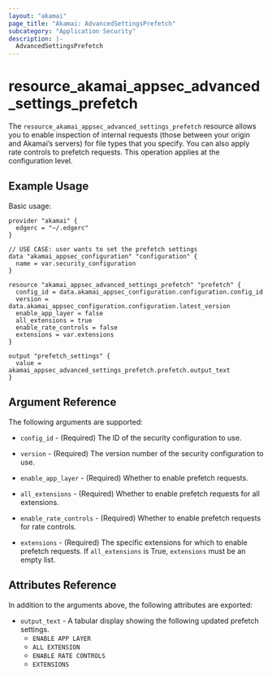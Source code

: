 ```yaml
---
layout: "akamai"
page_title: "Akamai: AdvancedSettingsPrefetch"
subcategory: "Application Security"
description: |-
  AdvancedSettingsPrefetch
---
```


# resource_akamai_appsec_advanced_settings_prefetch

The `resource_akamai_appsec_advanced_settings_prefetch` resource allows you to enable inspection of internal requests (those between your origin and Akamai’s servers) for file types that you specify. You can also apply rate controls to prefetch requests. This operation applies at the configuration level.

## Example Usage

Basic usage:

```hcl
provider "akamai" {
  edgerc = "~/.edgerc"
}

// USE CASE: user wants to set the prefetch settings
data "akamai_appsec_configuration" "configuration" {
  name = var.security_configuration
}

resource "akamai_appsec_advanced_settings_prefetch" "prefetch" {
  config_id = data.akamai_appsec_configuration.configuration.config_id
  version = data.akamai_appsec_configuration.configuration.latest_version
  enable_app_layer = false
  all_extensions = true
  enable_rate_controls = false
  extensions = var.extensions
}

output "prefetch_settings" {
  value = akamai_appsec_advanced_settings_prefetch.prefetch.output_text
}
```

## Argument Reference

The following arguments are supported:

* `config_id` - (Required) The ID of the security configuration to use.

* `version` - (Required) The version number of the security configuration to use.

* `enable_app_layer` - (Required) Whether to enable prefetch requests.

* `all_extensions` - (Required) Whether to enable prefetch requests for all extensions.

* `enable_rate_controls` - (Required) Whether to enable prefetch requests for rate controls.

* `extensions` - (Required) The specific extensions for which to enable prefetch requests. If `all_extensions` is True, `extensions` must be an empty list.

## Attributes Reference

In addition to the arguments above, the following attributes are exported:

* `output_text` - A tabular display showing the following updated prefetch settings.
  * `ENABLE APP LAYER`
  * `ALL EXTENSION`
  * `ENABLE RATE CONTROLS`
  * `EXTENSIONS`

